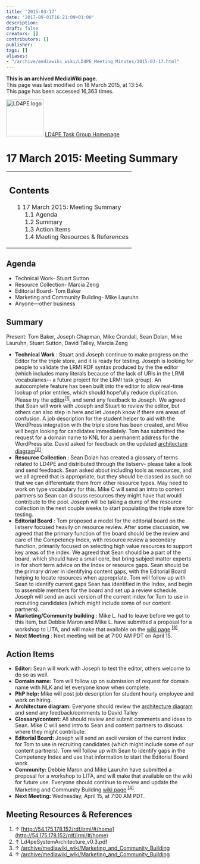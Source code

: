 ```yaml
---
title: '2015-03-17'
date: '2017-09-01T16:21:09+01:00'
description: 
draft: false
creators: []
contributors: []
publisher: 
tags: []
aliases:
- "/archive/mediawiki_wiki/LD4PE_Meeting_Minutes/2015-03-17.html"
---
```


 **This is an archived MediaWiki page.**  
This page was last modified on 18 March 2015, at 13:54.  
This page has been accessed 16,363 times.

[<img alt="LD4PE logo" src="/archive/mediawiki_wiki/images/Ld4pe.png" width="100" height="99">](/archive/mediawiki_wiki/images/Ld4pe.png "LD4PE logo") [LD4PE Task Group Homepage](/archive/mediawiki_wiki/Pet/ld4pe)

# 17 March 2015: Meeting Summary 
<table id="toc" class="toc">
  <tr>
    <td>
      <div id="toctitle">
        <h2>Contents</h2>
      </div>
      <ul>
        <li class="toclevel-1 tocsection-1">
          <a href="#17_March_2015:_Meeting_Summary"><span class="tocnumber">1</span> <span class="toctext">17 March 2015: Meeting Summary</span></a>
          <ul>
            <li class="toclevel-2 tocsection-2"><a href="#Agenda"><span class="tocnumber">1.1</span> <span class="toctext">Agenda</span></a></li>
            <li class="toclevel-2 tocsection-3"><a href="#Summary"><span class="tocnumber">1.2</span> <span class="toctext">Summary</span></a></li>
            <li class="toclevel-2 tocsection-4"><a href="#Action_Items"><span class="tocnumber">1.3</span> <span class="toctext">Action Items</span></a></li>
            <li class="toclevel-2 tocsection-5"><a href="#Meeting_Resources_.26_References"><span class="tocnumber">1.4</span> <span class="toctext">Meeting Resources &amp; References</span></a></li>
          </ul>
        </li>
      </ul>
    </td>
  </tr>
</table>


## Agenda 

- Technical Work- Stuart Sutton 
- Resource Collection- Marcia Zeng
- Editorial Board- Tom Baker 
- Marketing and Community Building- Mike Lauruhn
- Anyone—other business

## Summary 

Present: Tom Baker, Joseph Chapman, Mike Crandall, Sean Dolan, Mike Lauruhn, Stuart Sutton, David Talley, Marcia Zeng

- **Technical Work** : Stuart and Joseph continue to make progress on the Editor for the triple store, and it is ready for testing. Joseph is looking for people to validate the LRMI RDF syntax produced by the the editor (which includes many literals because of the lack of URIs in the LRMI vocabularies-- a future project for the LRMI task group). An autocomplete feature has been built into the editor to allow real-time lookup of prior entries, which should hopefully reduce duplication. Please try the [editor](http://54.175.178.152/rdf/lrmi/#/home)<sup id="cite_ref-0" class="reference"><a href="#cite_note-0">[1]</a></sup>, and send any feedback to Joseph. We agreed that Sean will work with Joseph and Stuart to review the editor, but others can also step in here and let Joseph know if there are areas of confusion. A job description for the student helper to aid with the WordPress integration with the triple store has been created, and Mike will begin looking for candidates immediately. Tom has submitted the request for a domain name to KNL for a permanent address for the WordPress site. David asked for feedback on the updated [architecture diagram](/archive/mediawiki_wiki/files/Ld4peSystemArchitecture_v0.3.pdf "Ld4peSystemArchitecture v0.3.pdf")<sup id="cite_ref-1" class="reference"><a href="#cite_note-1">[2]</a></sup>.
- **Resource Collection** : Sean Dolan has created a glossary of terms related to LD4PE and distributed through the listserv- please take a look and send feedback. Sean asked about including tools as resources, and we all agreed that is appropriate, but they should be classed as such so that we can differentiate them from other resource types. May need to work on type vocabulary for this. Mike C will send an intro to content partners so Sean can discuss resources they might have that would contribute to the pool. Joseph will be taking a dump of the resource collection in the next couple weeks to start populating the triple store for testing.
- **Editorial Board** : Tom proposed a model for the editorial board on the listserv focused heavily on resource review. After some discussion, we agreed that the primary function of the board should be the review and care of the Competency Index, with resource review a secondary function, primarily focused on selecting high value resources to support key areas of the index. We agreed that Sean should be a part of the board, which should have a small core, but bring subject matter experts in for short term advice on the Index or resource gaps. Sean should be the primary driver in identifying content gaps, with the Editorial Board helping to locate resources when appropriate. Tom will follow up with Sean to identify current gaps Sean has identified in the Index, and begin to assemble members for the board and set up a review schedule. Joseph will send an ascii version of the current index for Tom to use in recruiting candidates (which might include some of our content partners).
- **Marketing/Community building** : Mike L. had to leave before we got to this item, but Debbie Maron and Mike L. have submitted a proposal for a workshop to LITA, and will make that available on the [wiki page](/archive/mediawiki_wiki/Marketing_and_Community_Building) <sup id="cite_ref-2" class="reference"><a href="#cite_note-2">[3]</a></sup>. 
- **Next Meeting** : Next meeting will be at 7:00 AM PDT on April 15.

## Action Items 

- **Editor:** Sean will work with Joseph to test the editor, others welcome to do so as well.
- **Domain name:** Tom will follow up on submission of request for domain name with NLK and let everyone know when complete.
- **PhP help:** Mike will post job description for student hourly employee and work on hiring.
- **Architecture diagram:** Everyone should review the [architecture diagram](/archive/mediawiki_wiki/files/Ld4peSystemArchitecture_v0.3.pdf "Ld4peSystemArchitecture v0.3.pdf") and send any feedback/comments to David Talley
- **Glossary/content:** All should review and submit comments and ideas to Sean. Mike C will send intro to Sean and content partners to discuss where they might contribute.
- **Editorial Board:** Joseph will send an ascii version of the current index for Tom to use in recruiting candidates (which might include some of our content partners). Tom will follow up with Sean to identify gaps in the Competency Index and use that information to start the Editorial Board work.
- **Community:** Debbie Maron and Mike Lauruhn have submitted a proposal for a workshop to LITA, and will make that available on the wiki for future use. Everyone should continue to review and update the Marketing and Community Building [wiki page](/archive/mediawiki_wiki/Marketing_and_Community_Building) <sup id="cite_ref-3" class="reference"><a href="#cite_note-3">[4]</a></sup>. 
- **Next Meeting:** Wednesday, April 15, at 7:00 AM PDT.

## Meeting Resources & References 

1. ↑ [http://54.175.178.152/rdf/lrmi/#/home](http://54.175.178.152/rdf/lrmi/#/home)
2. ↑ Ld4peSystemArchitecture\_v0.3.pdf
3. ↑ [/archive/mediawiki_wiki/Marketing\_and\_Community\_Building](/archive/mediawiki_wiki/Marketing_and_Community_Building)
4. ↑ [/archive/mediawiki_wiki/Marketing\_and\_Community\_Building](/archive/mediawiki_wiki/Marketing_and_Community_Building)


